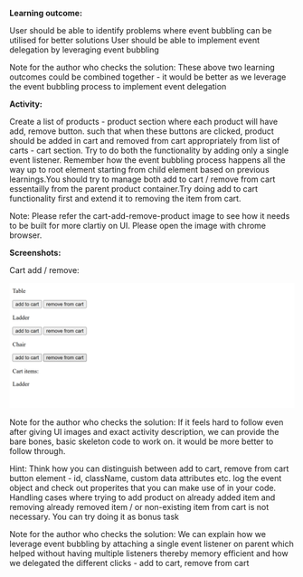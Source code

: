 **Learning outcome:**

User should be able to identify problems where event bubbling can be utilised for better solutions
User should be able to implement event delegation by leveraging event bubbling

Note for the author who checks the solution: These above two learning outcomes could be combined together - it would be better as we leverage the event bubbling process to implement event delegation

**Activity:**

Create a list of products - product section where each product will have add, remove button.
such that when these buttons are clicked, product should be added in cart and removed from cart appropriately from list of carts - cart section. Try to do both the functionality by adding only a single event listener. Remember how the event bubbling process happens all the way up to root element starting from child element based on previous learnings.You should try to manage both add to cart / remove from cart essentailly from the parent product container.Try doing add to cart functionality first and extend it to removing the item from cart.

Note: Please refer the cart-add-remove-product image to see how it needs to be built for
more clartiy on UI. Please open the image with chrome browser.

**Screenshots:**

Cart add / remove:

![cart-add-remove-product img](cart-add-remove-product.png)

Note for the author who checks the solution: If it feels hard to follow even after giving UI images and exact activity description, we can provide the bare bones, basic skeleton code to work on. it would be more better to follow through.

Hint: Think how you can distinguish between add to cart, remove from cart button element - id, className, custom data attributes etc. log the event object and check out properites that you can make use of in your code. Handling cases where trying to add product on already added item and removing already removed item / or non-existing item from cart is not necessary. You can try doing it as bonus task

Note for the author who checks the solution: We can explain how we leverage event bubbling by attaching a single event listener on parent which helped without having multiple listeners thereby memory efficient and how we delegated the different clicks - add to cart, remove from cart
